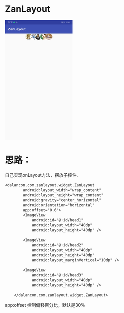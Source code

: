 # ZanLayout

<img src="https://github.com/dalancon/ZanLayout/blob/master/screen.jpg" alt="Sample"  width="216" height="384"/>


# 思路：
自己实现onLayout方法，摆放子控件.

```
<dalancon.com.zanlayout.widget.ZanLayout
        android:layout_width="wrap_content"
        android:layout_height="wrap_content"
        android:gravity="center_horizontal"
        android:orientation="horizontal"
        app:offset="0.6">
        <ImageView
            android:id="@+id/head1"
            android:layout_width="40dp"
            android:layout_height="40dp" />

        <ImageView
            android:id="@+id/head2"
            android:layout_width="40dp"
            android:layout_height="40dp"
            android:layout_marginVertical="10dp" />

        <ImageView
            android:id="@+id/head3"
            android:layout_width="40dp"
            android:layout_height="40dp" />

    </dalancon.com.zanlayout.widget.ZanLayout>
```

app:offset 控制偏移百分比，默认是30%
